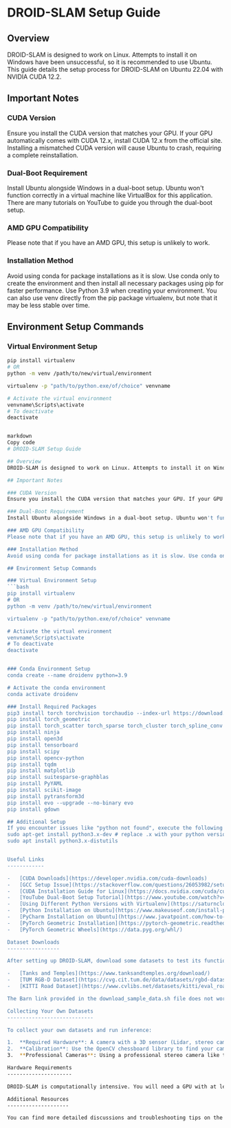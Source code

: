 # DROID-SLAM Setup Guide

## Overview
DROID-SLAM is designed to work on Linux. Attempts to install it on Windows have been unsuccessful, so it is recommended to use Ubuntu. This guide details the setup process for DROID-SLAM on Ubuntu 22.04 with NVIDIA CUDA 12.2.

## Important Notes

### CUDA Version
Ensure you install the CUDA version that matches your GPU. If your GPU automatically comes with CUDA 12.x, install CUDA 12.x from the official site. Installing a mismatched CUDA version will cause Ubuntu to crash, requiring a complete reinstallation.

### Dual-Boot Requirement
Install Ubuntu alongside Windows in a dual-boot setup. Ubuntu won't function correctly in a virtual machine like VirtualBox for this application. There are many tutorials on YouTube to guide you through the dual-boot setup.

### AMD GPU Compatibility
Please note that if you have an AMD GPU, this setup is unlikely to work.

### Installation Method
Avoid using conda for package installations as it is slow. Use conda only to create the environment and then install all necessary packages using pip for faster performance. Use Python 3.9 when creating your environment. You can also use venv directly from the pip package virtualenv, but note that it may be less stable over time.

## Environment Setup Commands

### Virtual Environment Setup
```bash
pip install virtualenv
# OR
python -m venv /path/to/new/virtual/environment

virtualenv -p "path/to/python.exe/of/choice" venvname

# Activate the virtual environment
venvname\Scripts\activate
# To deactivate
deactivate


markdown
Copy code
# DROID-SLAM Setup Guide

## Overview
DROID-SLAM is designed to work on Linux. Attempts to install it on Windows have been unsuccessful, so it is recommended to use Ubuntu. This guide details the setup process for DROID-SLAM on Ubuntu 22.04 with NVIDIA CUDA 12.2.

## Important Notes

### CUDA Version
Ensure you install the CUDA version that matches your GPU. If your GPU automatically comes with CUDA 12.x, install CUDA 12.x from the official site. Installing a mismatched CUDA version will cause Ubuntu to crash, requiring a complete reinstallation.

### Dual-Boot Requirement
Install Ubuntu alongside Windows in a dual-boot setup. Ubuntu won't function correctly in a virtual machine like VirtualBox for this application. There are many tutorials on YouTube to guide you through the dual-boot setup.

### AMD GPU Compatibility
Please note that if you have an AMD GPU, this setup is unlikely to work.

### Installation Method
Avoid using conda for package installations as it is slow. Use conda only to create the environment and then install all necessary packages using pip for faster performance. Use Python 3.9 when creating your environment. You can also use venv directly from the pip package virtualenv, but note that it may be less stable over time.

## Environment Setup Commands

### Virtual Environment Setup
```bash
pip install virtualenv
# OR
python -m venv /path/to/new/virtual/environment

virtualenv -p "path/to/python.exe/of/choice" venvname

# Activate the virtual environment
venvname\Scripts\activate
# To deactivate
deactivate


### Conda Environment Setup
conda create --name droidenv python=3.9

# Activate the conda environment
conda activate droidenv

### Install Required Packages
pip3 install torch torchvision torchaudio --index-url https://download.pytorch.org/whl/cu118
pip install torch_geometric
pip install torch_scatter torch_sparse torch_cluster torch_spline_conv -f https://data.pyg.org/whl/torch-2.1.0+cu118.html
pip install ninja
pip install open3d
pip install tensorboard
pip install scipy
pip install opencv-python
pip install tqdm
pip install matplotlib
pip install suitesparse-graphblas
pip install PyYAML
pip install scikit-image
pip install pytransform3d 
pip install evo --upgrade --no-binary evo
pip install gdown

## Additional Setup
If you encounter issues like "python not found", execute the following commands:
sudo apt-get install python3.x-dev # replace .x with your python version, probably 3.9
sudo apt install python3.x-distutils


Useful Links
------------

-   [CUDA Downloads](https://developer.nvidia.com/cuda-downloads)
-   [GCC Setup Issue](https://stackoverflow.com/questions/26053982/setup-script-exited-with-error-command-x86-64-linux-gnu-gcc-failed-with-exit)
-   [CUDA Installation Guide for Linux](https://docs.nvidia.com/cuda/cuda-installation-guide-linux/index.html)
-   [YouTube Dual-Boot Setup Tutorial](https://www.youtube.com/watch?v=ttxtV966jyQ&t=1695s)
-   [Using Different Python Versions with Virtualenv](https://saturncloud.io/blog/how-to-use-different-python-versions-with-virtualenv/)
-   [Python Installation on Ubuntu](https://www.makeuseof.com/install-python-ubuntu/)
-   [PyCharm Installation on Ubuntu](https://www.javatpoint.com/how-to-install-pycharm-in-ubuntu)
-   [PyTorch Geometric Installation](https://pytorch-geometric.readthedocs.io/en/latest/notes/installation.html)
-   [PyTorch Geometric Wheels](https://data.pyg.org/whl/)

Dataset Downloads
-----------------

After setting up DROID-SLAM, download some datasets to test its functionality. Here are some links:

-   [Tanks and Temples](https://www.tanksandtemples.org/download/)
-   [TUM RGB-D Dataset](https://cvg.cit.tum.de/data/datasets/rgbd-dataset/download)
-   [KITTI Road Dataset](https://www.cvlibs.net/datasets/kitti/eval_road.php)

The Barn link provided in the download_sample_data.sh file does not work; use the Tanks and Temples link instead.

Collecting Your Own Datasets
----------------------------

To collect your own datasets and run inference:

1.  **Required Hardware**: A camera with a 3D sensor (Lidar, stereo camera, etc.). An iPhone with a 3D Lidar sensor can work, but you need the intrinsic parameters of your camera.
2.  **Calibration**: Use the OpenCV chessboard library to find your camera's focal length and center point values for 3D reconstructions. Calibration files are in the form `fx fy cx cy [k1 k2 p1 p2 [ k3 [ k4 k5 k6 ]]]`.
3.  **Professional Cameras**: Using a professional stereo camera like the Intel RealSense simplifies data collection, as these cameras are pre-calibrated and provide depth information, leading to better 3D reconstructions.

Hardware Requirements
---------------------

DROID-SLAM is computationally intensive. You will need a GPU with at least 11GB of VRAM, although it is possible to run on a GPU with 8GB VRAM, such as the NVIDIA Quadro P400. Note that performance may vary, and you could encounter "CUDA ran out of memory" errors. The more VRAM, the better. DROID-SLAM runs smoothly on a 4060TI with 16GB VRAM, while it may lag on a 3080TI with 12GB VRAM.

Additional Resources
--------------------

You can find more detailed discussions and troubleshooting tips on the official DROID-SLAM GitHub issue tracker: [DROID-SLAM Issue #115](https://github.com/princeton-vl/DROID-SLAM/issues/115#issuecomment-1851983842).
